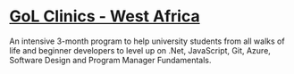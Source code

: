 # [GoL Clinics - West Africa](https://golclinics.github.io/west-africa/)

An intensive 3-month program to help university students from all walks of life and beginner developers to level up on
.Net, JavaScript, Git, Azure, Software Design and Program Manager Fundamentals.
